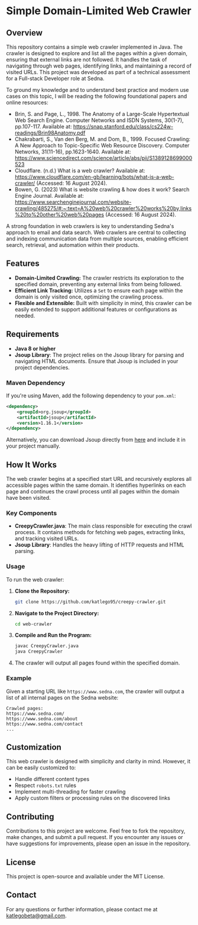 
# Simple Domain-Limited Web Crawler

## Overview

This repository contains a simple web crawler implemented in Java. The crawler is designed to explore and list all the pages within a given domain, ensuring that external links are not followed. It handles the task of navigating through web pages, identifying links, and maintaining a record of visited URLs. This project was developed as part of a technical assessment for a Full-stack Developer role at Sedna.

To ground my knowledge and to understand best practice and modern use cases on this topic, I will be reading the following foundational papers and online resources:

- Brin, S. and Page, L., 1998. The Anatomy of a Large-Scale Hypertextual Web Search Engine. Computer Networks and ISDN Systems, 30(1-7), pp.107-117. Available at: https://snap.stanford.edu/class/cs224w-readings/Brin98Anatomy.pdf
- Chakrabarti, S., Van den Berg, M. and Dom, B., 1999. Focused Crawling: A New Approach to Topic-Specific Web Resource Discovery. Computer Networks, 31(11-16), pp.1623-1640. Available at: https://www.sciencedirect.com/science/article/abs/pii/S1389128699000523
- Cloudflare. (n.d.) What is a web crawler? Available at: https://www.cloudflare.com/en-gb/learning/bots/what-is-a-web-crawler/ (Accessed: 16 August 2024).
- Bowen, G. (2023) What is website crawling & how does it work? Search Engine Journal. Available at: https://www.searchenginejournal.com/website-crawling/485275/#:~:text=A%20web%20crawler%20works%20by,links%20to%20other%20web%20pages (Accessed: 16 August 2024).

A strong foundation in web crawlers is key to understanding Sedna's approach to email and data search. Web crawlers are central to collecting and indexing communication data from multiple sources, enabling efficient search, retrieval, and automation within their products. 

## Features

- **Domain-Limited Crawling:** The crawler restricts its exploration to the specified domain, preventing any external links from being followed.
- **Efficient Link Tracking:** Utilizes a `Set` to ensure each page within the domain is only visited once, optimizing the crawling process.
- **Flexible and Extensible:** Built with simplicity in mind, this crawler can be easily extended to support additional features or configurations as needed.

## Requirements

- **Java 8 or higher**
- **Jsoup Library**: The project relies on the Jsoup library for parsing and navigating HTML documents. Ensure that Jsoup is included in your project dependencies.

### Maven Dependency

If you're using Maven, add the following dependency to your `pom.xml`:

```xml
<dependency>
    <groupId>org.jsoup</groupId>
    <artifactId>jsoup</artifactId>
    <version>1.16.1</version>
</dependency>
```

Alternatively, you can download Jsoup directly from [here](https://jsoup.org/download) and include it in your project manually.

## How It Works

The web crawler begins at a specified start URL and recursively explores all accessible pages within the same domain. It identifies hyperlinks on each page and continues the crawl process until all pages within the domain have been visited.

### Key Components

- **CreepyCrawler.java**: The main class responsible for executing the crawl process. It contains methods for fetching web pages, extracting links, and tracking visited URLs.
- **Jsoup Library**: Handles the heavy lifting of HTTP requests and HTML parsing.

### Usage

To run the web crawler:

1. **Clone the Repository:**
   ```bash
   git clone https://github.com/katlego95/creepy-crawler.git
   ```
2. **Navigate to the Project Directory:**
   ```bash
   cd web-crawler
   ```
3. **Compile and Run the Program:**
   ```bash
   javac CreepyCrawler.java
   java CreepyCrawler
   ```
4. The crawler will output all pages found within the specified domain.

### Example

Given a starting URL like `https://www.sedna.com`, the crawler will output a list of all internal pages on the Sedna website:

```plaintext
Crawled pages:
https://www.sedna.com/
https://www.sedna.com/about
https://www.sedna.com/contact
...
```

## Customization

This web crawler is designed with simplicity and clarity in mind. However, it can be easily customized to:
- Handle different content types
- Respect `robots.txt` rules
- Implement multi-threading for faster crawling
- Apply custom filters or processing rules on the discovered links

## Contributing

Contributions to this project are welcome. Feel free to fork the repository, make changes, and submit a pull request. If you encounter any issues or have suggestions for improvements, please open an issue in the repository.

## License

This project is open-source and available under the MIT License.

## Contact

For any questions or further information, please contact me at [katlegobeta@gmail.com](mailto:katlegobeat@gmail.com).
